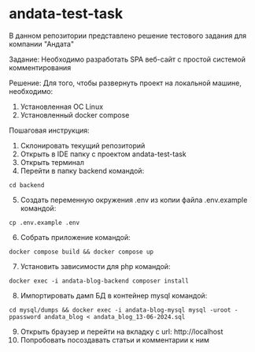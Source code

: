 # andata-test-task

В данном репозитории представлено решение тестового задания для компании "Андата"

Задание:
  Необходимо разработать SPA веб-сайт с простой системой комментирования

Решение:
  Для того, чтобы развернуть проект на локальной машине, необходимо:
  1. Установленная ОС Linux
  2. Установленный docker compose

  Пошаговая инструкция:
  1. Склонировать текущий репозиторий
  2. Открыть в IDE папку с проектом andata-test-task
  3. Открыть терминал
  4. Перейти в папку backend командой:
  ```
  cd backend
  ```
  5. Создать переменную окружения .env из копии файла .env.example командой:
  ```
  cp .env.example .env
  ```
  6. Собрать приложение командой:
  ```
  docker compose build && docker compose up
  ```
  7. Установить зависимости для php командой:
  ```
  docker exec -i andata-blog-backend composer install
  ```
  8. Импортировать дамп БД в контейнер mysql командой:
  ```
  cd mysql/dumps && docker exec -i andata-blog-mysql mysql -uroot -ppassword andata_blog < andata_blog_13-06-2024.sql
  ```
  9. Открыть браузер и перейти на вкладку с url: http://localhost
  10. Попробовать посоздавать статьи и комментарии к ним
